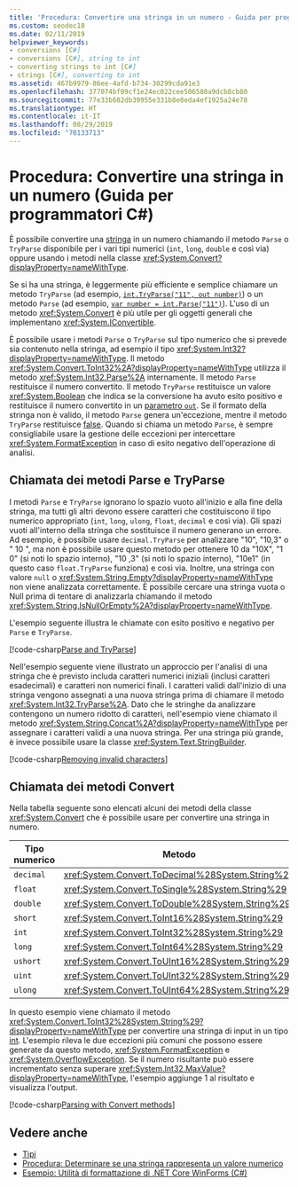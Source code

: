 ```yaml
---
title: 'Procedura: Convertire una stringa in un numero - Guida per programmatori C#'
ms.custom: seodec18
ms.date: 02/11/2019
helpviewer_keywords:
- conversions [C#]
- conversions [C#], string to int
- converting strings to int [C#]
- strings [C#], converting to int
ms.assetid: 467b9979-86ee-4afd-b734-30299cda91e3
ms.openlocfilehash: 377074bf09cf1e24ec022cee506588a9dcb8cb80
ms.sourcegitcommit: 77e33b682db39955e331b8e8eda4ef1925a24e78
ms.translationtype: HT
ms.contentlocale: it-IT
ms.lasthandoff: 08/29/2019
ms.locfileid: "70133713"
---
```

# <a name="how-to-convert-a-string-to-a-number-c-programming-guide"></a>Procedura: Convertire una stringa in un numero (Guida per programmatori C#)

È possibile convertire una [stringa](../../language-reference/keywords/string.md) in un numero chiamando il metodo `Parse` o `TryParse` disponibile per i vari tipi numerici (`int`, `long`, `double` e così via) oppure usando i metodi nella classe <xref:System.Convert?displayProperty=nameWithType>.  
  
 Se si ha una stringa, è leggermente più efficiente e semplice chiamare un metodo `TryParse` (ad esempio, [`int.TryParse("11", out number)`](xref:System.Int32.TryParse%2A)) o un metodo `Parse` (ad esempio, [`var number = int.Parse("11")`](xref:System.Int32.Parse%2A)).  L'uso di un metodo <xref:System.Convert> è più utile per gli oggetti generali che implementano <xref:System.IConvertible>.  
  
 È possibile usare i metodi `Parse` o `TryParse` sul tipo numerico che si prevede sia contenuto nella stringa, ad esempio il tipo <xref:System.Int32?displayProperty=nameWithType>.  Il metodo <xref:System.Convert.ToInt32%2A?displayProperty=nameWithType> utilizza il metodo <xref:System.Int32.Parse%2A> internamente.  Il metodo `Parse` restituisce il numero convertito. Il metodo `TryParse` restituisce un valore <xref:System.Boolean> che indica se la conversione ha avuto esito positivo e restituisce il numero convertito in un [parametro `out`](../../language-reference/keywords/out.md). Se il formato della stringa non è valido, il metodo `Parse` genera un'eccezione, mentre il metodo `TryParse` restituisce [false](../../language-reference/keywords/false-literal.md). Quando si chiama un metodo `Parse`, è sempre consigliabile usare la gestione delle eccezioni per intercettare <xref:System.FormatException> in caso di esito negativo dell'operazione di analisi.  
  
## <a name="calling-the-parse-and-tryparse-methods"></a>Chiamata dei metodi Parse e TryParse

I metodi `Parse` e `TryParse` ignorano lo spazio vuoto all'inizio e alla fine della stringa, ma tutti gli altri devono essere caratteri che costituiscono il tipo numerico appropriato (`int`, `long`, `ulong`, `float`, `decimal` e così via).  Gli spazi vuoti all'interno della stringa che sostituisce il numero generano un errore.  Ad esempio, è possibile usare `decimal.TryParse` per analizzare "10", "10,3" o "  10  ", ma non è possibile usare questo metodo per ottenere 10 da "10X", "1 0" (si noti lo spazio interno), "10 ,3" (si noti lo spazio interno), "10e1" (in questo caso `float.TryParse` funziona) e così via. Inoltre, una stringa con valore `null` o <xref:System.String.Empty?displayProperty=nameWithType> non viene analizzata correttamente. È possibile cercare una stringa vuota o Null prima di tentare di analizzarla chiamando il metodo <xref:System.String.IsNullOrEmpty%2A?displayProperty=nameWithType>. 

L'esempio seguente illustra le chiamate con esito positivo e negativo per `Parse` e `TryParse`.  
  
[!code-csharp[Parse and TryParse](~/samples/snippets/csharp/programming-guide/string-to-number/parse-tryparse/program.cs)]  

Nell'esempio seguente viene illustrato un approccio per l'analisi di una stringa che è previsto includa caratteri numerici iniziali (inclusi caratteri esadecimali) e caratteri non numerici finali. I caratteri validi dall'inizio di una stringa vengono assegnati a una nuova stringa prima di chiamare il metodo <xref:System.Int32.TryParse%2A>. Dato che le stringhe da analizzare contengono un numero ridotto di caratteri, nell'esempio viene chiamato il metodo <xref:System.String.Concat%2A?displayProperty=nameWithType> per assegnare i caratteri validi a una nuova stringa. Per una stringa più grande, è invece possibile usare la classe <xref:System.Text.StringBuilder>. 
  
[!code-csharp[Removing invalid characters](~/samples/snippets/csharp/programming-guide/string-to-number/parse-tryparse2/program.cs)]  

## <a name="calling-the-convert-methods"></a>Chiamata dei metodi Convert

Nella tabella seguente sono elencati alcuni dei metodi della classe <xref:System.Convert> che è possibile usare per convertire una stringa in numero.  
  
|Tipo numerico|Metodo|  
|------------------|------------|  
|`decimal`|<xref:System.Convert.ToDecimal%28System.String%29>|  
|`float`|<xref:System.Convert.ToSingle%28System.String%29>|  
|`double`|<xref:System.Convert.ToDouble%28System.String%29>|  
|`short`|<xref:System.Convert.ToInt16%28System.String%29>|  
|`int`|<xref:System.Convert.ToInt32%28System.String%29>|  
|`long`|<xref:System.Convert.ToInt64%28System.String%29>|  
|`ushort`|<xref:System.Convert.ToUInt16%28System.String%29>|  
|`uint`|<xref:System.Convert.ToUInt32%28System.String%29>|  
|`ulong`|<xref:System.Convert.ToUInt64%28System.String%29>|  
  
 In questo esempio viene chiamato il metodo <xref:System.Convert.ToInt32%28System.String%29?displayProperty=nameWithType> per convertire una stringa di input in un tipo [int](../../language-reference/builtin-types/integral-numeric-types.md). L'esempio rileva le due eccezioni più comuni che possono essere generate da questo metodo, <xref:System.FormatException> e <xref:System.OverflowException>. Se il numero risultante può essere incrementato senza superare <xref:System.Int32.MaxValue?displayProperty=nameWithType>, l'esempio aggiunge 1 al risultato e visualizza l'output.  
  
[!code-csharp[Parsing with Convert methods](~/samples/snippets/csharp/programming-guide/string-to-number/convert/program.cs)]  
  
## <a name="see-also"></a>Vedere anche

- [Tipi](./index.md)
- [Procedura: Determinare se una stringa rappresenta un valore numerico](../strings/how-to-determine-whether-a-string-represents-a-numeric-value.md)
- [Esempio: Utilità di formattazione di .NET Core WinForms (C#)](https://docs.microsoft.com/samples/dotnet/samples/winforms-formatting-utility-cs)

